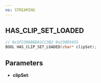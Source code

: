 ```yaml
---
ns: STREAMING
---
```

## HAS_CLIP_SET_LOADED

```c
// 0x1F23D6B6DA1CC3B2 0x230D5455
BOOL HAS_CLIP_SET_LOADED(char* clipSet);
```

## Parameters
* **clipSet**:
